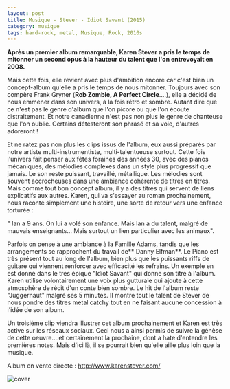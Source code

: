 ```yaml
---
layout: post
title: Musique - Stever - Idiot Savant (2015)
category: musique
tags: hard-rock, metal, Musique, Rock, 2010s
---
```

**Après un premier album remarquable, Karen Stever a pris le temps de mitonner un second opus à la hauteur du talent que l'on entrevoyait en 2008.**

Mais cette fois, elle revient avec plus d'ambition encore car c'est bien un concept-album qu'elle a pris le temps de nous mitonner. Toujours avec son compère Frank Gryner (**Rob Zombie, A Perfect Circle**....), elle a décidé de nous emmener dans son univers, à la fois rétro et sombre. Autant dire que ce n'est pas le genre d'album que l'on picore ou que l'on écoute distraitement. Et notre canadienne n'est pas non plus le genre de chanteuse que l'on oublie. Certains détesteront son phrasé et sa voie, d'autres adoreront !

Et ne ratez pas non plus les clips issus de l'album, eux aussi préparés par notre artiste multi-instrumentiste, multi-talentueuse surtout. Cette fois l'univers fait penser aux fêtes foraines des années 30, avec des pianos mécaniques, des mélodies complexes dans un style plus progressif que jamais. Le son reste puissant, travaillé, métallique. Les mélodies sont souvent accrocheuses dans une ambiance cohérente de titres en titres. Mais comme tout bon concept album, il y a des titres qui servent de liens explicatifs aux autres. Karen, qui va s'essayer au roman prochainement, nous raconte simplement une histoire, une sorte de retour vers une enfance torturée :

" Ian a 9 ans. On lui a volé son enfance. Mais Ian a du talent, malgré de mauvais enseignants... Mais surtout un lien particulier avec les animaux".

Parfois on pense à une ambiance à la Famille Adams, tandis que les arrangements se rapprochent du travail de** Danny Elfman**. Le Piano est très présent tout au long de l'album, bien plus que les puissants riffs de guitare qui viennent renforcer avec efficacité les refrains. Un exemple en est donné dans le très épique "Idiot Savant" qui donne son titre à l'album. Karen utilise volontairement une voix plus gutturale qui ajoute à cette atmosphère de récit d'un conte bien sombre. Le hit de l'album reste "Juggernaut" malgré ses 5 minutes. Il montre tout le talent de Stever de nous pondre des titres metal catchy tout en ne faisant aucune concession à l'idée de son album.

Un troisième clip viendra illustrer cet album prochainement et Karen est très active sur les réseaux sociaux. Ceci nous a ainsi permis de suivre la génèse de cette oeuvre....et certainement la prochaine, dont a hate d'entendre les premières notes. Mais d'ici là, il se pourrait bien qu'elle aille plus loin que la musique.

Album en vente directe : <a href="http://www.karenstever.com/">http://www.karenstever.com/</a>

![cover](https://filedn.eu/llqi9IBxlYouGRXYG2xlROb/img/2015/karenstever.jpg)


